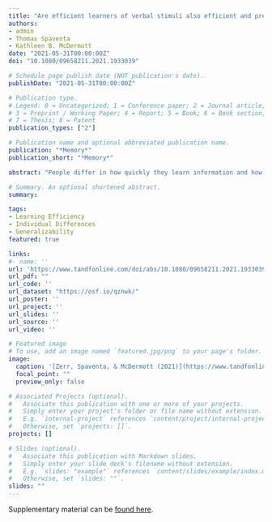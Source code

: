 ```yaml
---
title: "Are efficient learners of verbal stimuli also efficient and precise learners of visuospatial stimuli?"
authors:
- admin
- Thomas Spaventa
- Kathleen B. McDermott
date: "2021-05-31T00:00:00Z"
doi: "10.1080/09658211.2021.1933039"

# Schedule page publish date (NOT publication's date).
publishDate: "2021-05-31T00:00:00Z"

# Publication type.
# Legend: 0 = Uncategorized; 1 = Conference paper; 2 = Journal article;
# 3 = Preprint / Working Paper; 4 = Report; 5 = Book; 6 = Book section;
# 7 = Thesis; 8 = Patent
publication_types: ["2"]

# Publication name and optional abbreviated publication name.
publication: "*Memory*"
publication_short: "*Memory*"

abstract: "People differ in how quickly they learn information and how long they remember it, and these two variables are correlated such that people who learn more quickly tend to retain more of the newly learned information. Zerr and colleagues (2018) termed the relation between learning rate and retention as learning efficiency, with more efficient learners having both a faster acquisition rate and better memory performance after a delay. Zerr et al. also demonstrated in separate experiments that how efficiently someone learns is stable across a range of days and years with the same kind of stimuli. The current experiments (combined *N* = 231) replicate the finding that quicker learning coincides with better retention and demonstrate that the correlation extends to multiple types of materials. We also address the generalisability of learning efficiency: A person's efficiency with learning Lithuanian-English (verbal-verbal) pairs predicts their efficiency with Chinese-English (visuospatial-verbal) and (to a lesser extent) object-location (visuospatial-visuospatial) paired associates. Finally, we examine whether quicker learners also remember material more precisely by using a continuous measure of recall accuracy with object-location pairs."

# Summary. An optional shortened abstract.
summary:

tags:
- Learning Efficiency
- Individual Differences
- Generalizability
featured: true

links:
#- name: ''
url: 'https://www.tandfonline.com/doi/abs/10.1080/09658211.2021.1933039'
url_pdf: ""
url_code: ''
url_dataset: "https://osf.io/qznwk/"
url_poster: ''
url_project: ''
url_slides: ''
url_source: ''
url_video: ''

# Featured image
# To use, add an image named `featured.jpg/png` to your page's folder. 
image:
  caption: '[Zerr, Spaventa, & McDermott (2021)](https://www.tandfonline.com/doi/abs/10.1080/09658211.2021.1933039)'
  focal_point: ""
  preview_only: false

# Associated Projects (optional).
#   Associate this publication with one or more of your projects.
#   Simply enter your project's folder or file name without extension.
#   E.g. `internal-project` references `content/project/internal-project/index.md`.
#   Otherwise, set `projects: []`.
projects: []

# Slides (optional).
#   Associate this publication with Markdown slides.
#   Simply enter your slide deck's filename without extension.
#   E.g. `slides: "example"` references `content/slides/example/index.md`.
#   Otherwise, set `slides: ""`.
slides: ""
---
```


Supplementary material can be [found here](https://www.tandfonline.com/doi/suppl/10.1080/09658211.2021.1933039?scroll=top).

